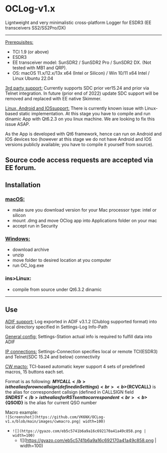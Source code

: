 # OCLog-v1.x
Ligntweight and very minimalistic cross-platform Logger for ESDR3 (EE transceivers SS2/SS2Pro/DX)

---
<ins>Prerequisites:</ins>
- TCI 1.9 (or above)
- ESDR3
- EE transceiver model: SunSDR2 / SunSDR2 Pro / SunSDR2 DX. (Not tested with MB1 and QRP).
- OS: macOS 11.x/12.x/13x x64 (Intel or Silicon) / Win 10/11 x64 Intel / Linux Ubuntu 22.04

<ins>3rd party support:</ins>
Currently supports SDC prior ver15.24 and prior via Telnet integration. In future (prior end of 2022) update SDC support will be removed and replaced with EE native Skimmer.

<ins>Linux, Android and IOSsupport:</ins>
There is currently known issue with Linux-based static implementation. At this stage you have to compile and run dinamic App with Qt6.2.3 on you linux machine. We are looking to fix this issue ASAP.

As the App is developed with Qt6 framework, hence can run on Android and IOS devices too (however at this stage we do not have Android and IOS versions publicly available; you have to compile it yourself from source).

Source code access requests are accepted via EE forum.
---

## Installation

### <ins>macOS:</ins>
- make sure you download version for your Mac processor type: intel or silicon
- mount .dmg and move OClog app into Applications folder on your mac
- accept run in Security

### <ins>Windows:</ins>
- download archive
- unzip
- move folder to desired location at you computer
- run OC_log.exe

### ins>Linux:</ins>
- compile from source under Qt6.3.2 dinamic

---

## Use
<ins>ADIF support:</ins>
Log exported in ADIF v3.1.2 (Clublog supported format) into local directory specified in Settings-Log Info-Path

<ins>General config:</ins>
Settings-Station actual info is required to fulfill data into ADIF

<ins>IP connections:</ins>
Settings-Connection specifies local or remote TCI(ESDR3) and Telnet(SDC 15.24 and below) connectivity

<ins>CW macto:</ins>
TCI-based automatic keyer support 4 sets of predefined macros, 15 buttons each set.

Format is as following:
<b>${MYCALL}</b> is the alias for own callsign (defined in Settings)<br>
<b>${RCVCALL}</b> is the alias for correspondent callsign (defined in CALLSIGN field<br>
<b>${SNDRST}</b> is the alias for RST sent to correspondent<br>
<b>${QSOID}</b> is the alias for current QSO number<br>

Macro example:<br>
`![Screenshot](https://github.com/VK6NX/OCLog-v1.x/blob/main/images/cwmacro.png| width=100)`
- `![](https://gyazo.com/eb5c5741b6a9a16c692170a41a49c858.png | width=100)`
  - ![](https://gyazo.com/eb5c5741b6a9a16c692170a41a49c858.png | width=100)
